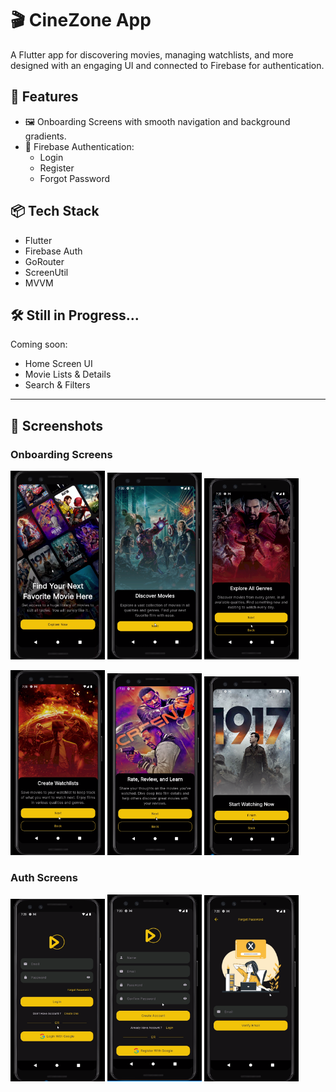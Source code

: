 # 🎬 CineZone App

A Flutter app for discovering movies, managing watchlists, and more designed with an engaging UI and connected to Firebase for authentication.

## 🚀 Features

- 🖼 Onboarding Screens with smooth navigation and background gradients.
- 🔐 Firebase Authentication:
  - Login
  - Register
  - Forgot Password

## 📦 Tech Stack

- Flutter
- Firebase Auth
- GoRouter
- ScreenUtil
- MVVM 


## 🛠 Still in Progress...

Coming soon:
- Home Screen UI
- Movie Lists & Details
- Search & Filters

---
## 📱 Screenshots

### Onboarding Screens
<p float="left">
  <img src="assets/readme_assets/1.png" width="30%" />
  <img src="assets/readme_assets/2.PNG" width="30%" />
   <img src="assets/readme_assets/3.PNG" width="30%" />
</p>
<p float="left">
  <img src="assets/readme_assets/4.PNG" width="30%" />
    <img src="assets/readme_assets/5.PNG" width="30%" />
   <img src="assets/readme_assets/6.PNG" width="30%" />
</p>

### Auth Screens
<p float="left">
  <img src="assets/readme_assets/7.PNG" width="30%" />
  <img src="assets/readme_assets/8.PNG" width="30%" />
  <img src="assets/readme_assets/9.PNG" width="30%" />
</p>


